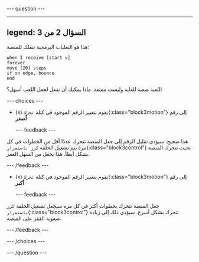 
--- question ---

---
legend: السؤال 2 من 3
---

هذا هو التعليات البرمجية تنقلك للمنصة:

```blocks3
when I receive [start v]
forever
move [20] steps
if on edge, bounce
end
```

اللعبة صعبة للغاية وليست ممتعة. ماذا يمكنك أن تفعل لجعل اللعب أسهل؟

--- choices ---

- (x) يقوم بتغيير الرقم الموجود في كتلة `تحرك`{:class="block3motion"} إلى رقم **أصغر**

  --- feedback ---

هذا صحيح. سيؤدي تقليل الرقم إلى جعل المنصة تتحرك عددًا أقل من الخطوات في كل مرة يتم تشغيل الحلقة `كرر باستمرار`{:class="block3control"} بحيث تتحرك المنصة بشكل أبطأ. هذا يجعل من السهل القفز.

  --- /feedback ---

- (x) يقوم بتغيير الرقم الموجود في كتلة `تحرك`{:class="block3motion"} إلى رقم **أكبر**

  --- feedback ---

جعل المنصة تتحرك بخطوات أكثر في كل مرة سيجعل تشغيل الحلقة `كرر باستمرار`{:class="block3control"} تتحرك بشكل أسرع. سيؤدي ذلك إلى زيادة صعوبة القفز على المنصة.

  --- /feedback ---

--- /choices ---

--- /question ---
